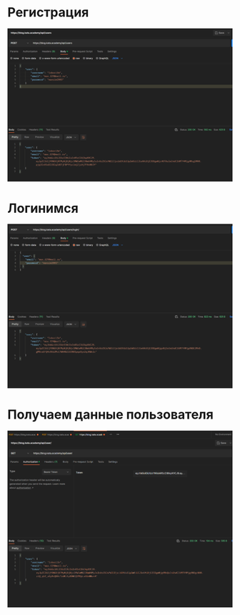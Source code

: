# Регистрация
![](img/Capture.PNG)

# Логинимся
![](img/Capture1.PNG)

# Получаем данные пользователя
![](img/Capture2.PNG)